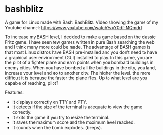 # bashblitz
A game for Linux made with Bash: BashBlitz.
Video showing the game of my Youtube channel: https://www.youtube.com/watch?v=Y0df-MQmdrI

To increase my BASH level, I decided to make a game based on the classic Fritz game. I have seen few games written in pure Bash searching the web and I think many more could be made. The advantage of BASH games is that most Linux distros have BASH pre-installed and you don't need to have a graphical user environment (GUI) installed to play.
In this game, you are the pilot of a fighter plane and earn points when you bombard buildings in enemy cities. When you have bombed all the buildings in the city, you land, increase your level and go to another city.
The higher the level, the more difficult it is because the faster the plane flies. Up to what level are you capable of reaching, pilot?

Features:
- It displays correctly on TTY and PTY.
- It detects if the size of the terminal is adequate to view the game correctly.
- It exits the game if you try to resize the terminal.
- It saves the maximum score and the maximum level reached.
- It sounds when the bomb explodes. (beeps).
